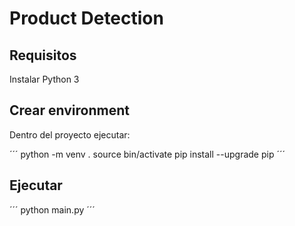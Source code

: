 # Product Detection

## Requisitos  

Instalar Python 3

## Crear environment  

Dentro del proyecto ejecutar:  

´´´
python -m venv .
source bin/activate
pip install --upgrade pip
´´´

## Ejecutar  

´´´
python main.py
´´´
